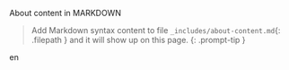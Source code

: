 About content in MARKDOWN

> Add Markdown syntax content to file `_includes/about-content.md`{: .filepath } and it will show up on this page.
{: .prompt-tip }

en
